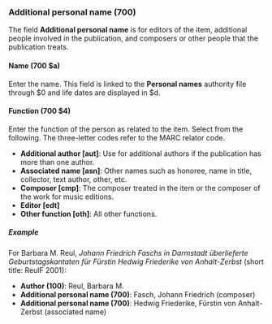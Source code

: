 ### Additional personal name (700)

The field **Additional personal name** is for editors of the item, additional people involved in the publication, and composers or other people that the publication treats.

#### Name (700 $a)

Enter the name. This field is linked to the **Personal names** authority file through $0 and life dates are displayed in $d.

#### Function (700 $4)

Enter the function of the person as related to the item. Select from the following. The three-letter codes refer to the MARC relator code.

- **Additional author [aut]**: Use for additional authors if the publication has more than one author.
- **Associated name [asn]**: Other names such as honoree, name in title, collector, text author, other, etc.
- **Composer [cmp]**: The composer treated in the item or the composer of the work for music editions.
- **Editor [edt]**
- **Other function [oth]**: All other functions.

##### Example

For Barbara M. Reul, _Johann Friedrich Faschs in Darmstadt überlieferte Geburtstagskantaten für Fürstin Hedwig Friederike von Anhalt-Zerbst_ (short title: ReulF 2001):
- **Author (100)**: Reul, Barbara M.
- **Additional personal name (700)**: Fasch, Johann Friedrich (composer)
- **Additional personal name (700)**: Hedwig Friederike, Fürstin von Anhalt-Zerbst (associated name)
